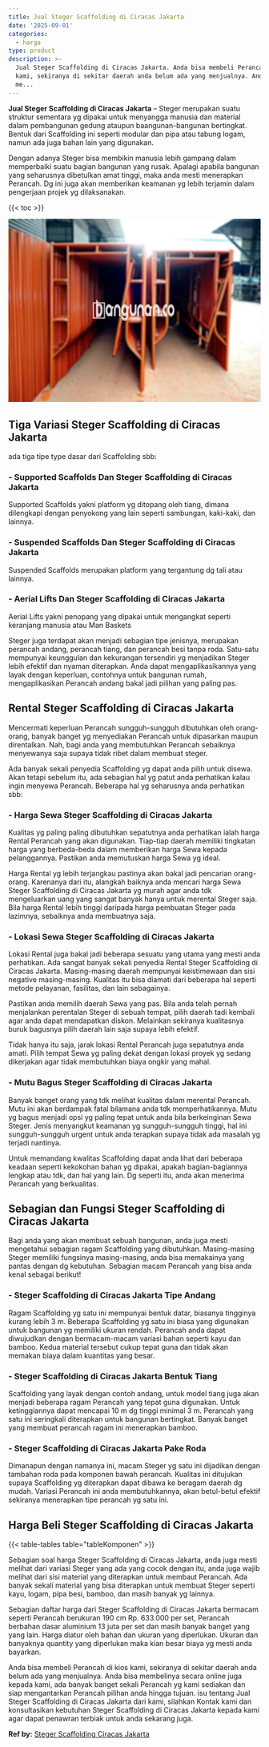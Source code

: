 ```yaml
---
title: Jual Steger Scaffolding di Ciracas Jakarta
date: '2025-09-01'
categories:
  - harga
type: product
description: >-
  Jual Steger Scaffolding di Ciracas Jakarta. Anda bisa membeli Perancah di kios
  kami, sekiranya di sekitar daerah anda belum ada yang menjualnya. Anda bisa
  me...
---
```


**Jual Steger Scaffolding di Ciracas Jakarta** – Steger merupakan suatu struktur sementara yg dipakai untuk menyangga manusia dan material dalam pembangunan gedung ataupun baangunan-bangunan bertingkat. Bentuk dari Scaffolding ini seperti modular dan pipa atau tabung logam, namun ada juga bahan lain yang digunakan.

Dengan adanya Steger bisa membikin manusia lebih gampang dalam memperbaiki suatu bagian bangunan yang rusak. Apalagi apabila bangunan yang seharusnya dibetulkan amat tinggi, maka anda mesti menerapkan Perancah. Dg ini juga akan memberikan keamanan yg lebih terjamin dalam pengerjaan projek yg dilaksanakan.

{{< toc >}}

![Jual Steger Scaffolding di Ciracas Jakarta](/images/sewa-scaffolding-steger-25.png)

## Tiga Variasi Steger Scaffolding di Ciracas Jakarta

ada tiga tipe type dasar dari Scaffolding sbb:

### \- Supported Scaffolds Dan Steger Scaffolding di Ciracas Jakarta

Supported Scaffolds yakni platform yg ditopang oleh tiang, dimana dilengkapi dengan penyokong yang lain seperti sambungan, kaki-kaki, dan lainnya.

### \- Suspended Scaffolds Dan Steger Scaffolding di Ciracas Jakarta

Suspended Scaffolds merupakan platform yang tergantung dg tali atau lainnya.

### \- Aerial Lifts Dan Steger Scaffolding di Ciracas Jakarta

Aerial Lifts yakni penopang yang dipakai untuk mengangkat seperti keranjang manusia atau Man Baskets

Steger juga terdapat akan menjadi sebagian tipe jenisnya, merupakan perancah andang, perancah tiang, dan perancah besi tanpa roda. Satu-satu mempunyai keunggulan dan kekurangan tersendiri yg menjadikan Steger lebih efektif dan nyaman diterapkan. Anda dapat mengaplikasikannya yang layak dengan keperluan, contohnya untuk bangunan rumah, mengaplikasikan Perancah andang bakal jadi pilihan yang paling pas.

## Rental Steger Scaffolding di Ciracas Jakarta

Mencermati keperluan Perancah sungguh-sungguh dibutuhkan oleh orang-orang, banyak banget yg menyediakan Perancah untuk dipasarkan maupun direntalkan. Nah, bagi anda yang membutuhkan Perancah sebaiknya menyewanya saja supaya tidak ribet dalam membuat steger.

Ada banyak sekali penyedia Scaffolding yg dapat anda pilih untuk disewa. Akan tetapi sebelum itu, ada sebagian hal yg patut anda perhatikan kalau ingin menyewa Perancah. Beberapa hal yg seharusnya anda perhatikan sbb:

### \- Harga Sewa Steger Scaffolding di Ciracas Jakarta

Kualitas yg paling paling dibutuhkan sepatutnya anda perhatikan ialah harga Rental Perancah yang akan digunakan. Tiap-tiap daerah memiliki tingkatan harga yang berbeda-beda dalam memberikan harga Sewa kepada pelanggannya. Pastikan anda memutuskan harga Sewa yg ideal.

Harga Rental yg lebih terjangkau pastinya akan bakal jadi pencarian orang-orang. Karenanya dari itu, alangkah baiknya anda mencari harga Sewa Steger Scaffolding di Ciracas Jakarta yg murah agar anda tdk mengeluarkan uang yang sangat banyak hanya untuk merental Steger saja. Bila harga Rental lebih tinggi daripada harga pembuatan Steger pada lazimnya, sebaiknya anda membuatnya saja.

### \- Lokasi Sewa Steger Scaffolding di Ciracas Jakarta

Lokasi Rental juga bakal jadi beberapa sesuatu yang utama yang mesti anda perhatikan. Ada sangat banyak sekali penyedia Rental Steger Scaffolding di Ciracas Jakarta. Masing-masing daerah mempunyai keistimewaan dan sisi negative masing-masing. Kualitas itu bisa diamati dari beberapa hal seperti metode pelayanan, fasilitas, dan lain sebagainya.

Pastikan anda memilih daerah Sewa yang pas. Bila anda telah pernah menjalankan perentalan Steger di sebuah tempat, pilih daerah tadi kembali agar anda dapat mendapatkan diskon. Melainkan sekiranya kualitasnya buruk bagusnya pilih daerah lain saja supaya lebih efektif.

Tidak hanya itu saja, jarak lokasi Rental Perancah juga sepatutnya anda amati. Pilih tempat Sewa yg paling dekat dengan lokasi proyek yg sedang dikerjakan agar tidak membutuhkan biaya ongkir yang mahal.

### \- Mutu Bagus Steger Scaffolding di Ciracas Jakarta

Banyak banget orang yang tdk melihat kualitas dalam merental Perancah. Mutu ini akan berdampak fatal bilamana anda tdk memperhatikannya. Mutu yg bagus menjadi opsi yg paling tepat untuk anda bila berkeinginan Sewa Steger. Jenis menyangkut keamanan yg sungguh-sungguh tinggi, hal ini sungguh-sungguh urgent untuk anda terapkan supaya tidak ada masalah yg terjadi nantinya.

Untuk memandang kwalitas Scaffolding dapat anda lihat dari beberapa keadaan seperti kekokohan bahan yg dipakai, apakah bagian-bagiannya lengkap atau tdk, dan hal yang lain. Dg seperti itu, anda akan menerima Perancah yang berkualitas.

## Sebagian dan Fungsi Steger Scaffolding di Ciracas Jakarta

Bagi anda yang akan membuat sebuah bangunan, anda juga mesti mengetahui sebagian ragam Scaffolding yang dibutuhkan. Masing-masing Steger memiliki fungsinya masing-masing, anda bisa memakainya yang pantas dengan dg kebutuhan. Sebagian macam Perancah yang bisa anda kenal sebagai berikut!

### \- Steger Scaffolding di Ciracas Jakarta Tipe Andang

Ragam Scaffolding yg satu ini mempunyai bentuk datar, biasanya tingginya kurang lebih 3 m. Beberapa Scaffolding yg satu ini biasa yang digunakan untuk bangunan yg memiliki ukuran rendah. Perancah anda dapat diwujudkan dengan bermacam-macam variasi bahan seperti kayu dan bamboo. Kedua material tersebut cukup tepat guna dan tidak akan memakan biaya dalam kuantitas yang besar.

### \- Steger Scaffolding di Ciracas Jakarta Bentuk Tiang

Scaffolding yang layak dengan contoh andang, untuk model tiang juga akan menjadi beberapa ragam Perancah yang tepat guna digunakan. Untuk ketinggiannya dapat mencapai 10 m dg tinggi minimal 3 m. Perancah yang satu ini seringkali diterapkan untuk bangunan bertingkat. Banyak banget yang membuat perancah ragam ini menerapkan bamboo.

### \- Steger Scaffolding di Ciracas Jakarta Pake Roda

Dimanapun dengan namanya ini, macam Steger yg satu ini dijadikan dengan tambahan roda pada komponen bawah perancah. Kualitas ini ditujukan supaya Scaffolding yg diterapkan dapat dibawa ke beragam daerah dg mudah. Variasi Perancah ini anda membutuhkannya, akan betul-betul efektif sekiranya menerapkan tipe perancah yg satu ini.

## Harga Beli Steger Scaffolding di Ciracas Jakarta

{{< table-tables table="tableKomponen" >}}

Sebagian soal harga Steger Scaffolding di Ciracas Jakarta, anda juga mesti melihat dari variasi Steger yang ada yang cocok dengan itu, anda juga wajib melihat dari sisi material yang diterapkan untuk membaut Perancah. Ada banyak sekali material yang bisa diterapkan untuk membuat Steger seperti kayu, logam, pipa besi, bamboo, dan masih banyak yg lainnya.

Sebagian daftar harga dari Steger Scaffolding di Ciracas Jakarta bermacam seperti Perancah berukuran 190 cm Rp. 633.000 per set, Perancah berbahan dasar aluminium 13 juta per set dan masih banyak banget yang yang lain. Harga diatur oleh bahan dan ukuran yang diperlukan. Ukuran dan banyaknya quantity yang diperlukan maka kian besar biaya yg mesti anda bayarkan.

Anda bisa membeli Perancah di kios kami, sekiranya di sekitar daerah anda belum ada yang menjualnya. Anda bisa membelinya secara online juga kepada kami, ada banyak banget sekali Perancah yg kami sediakan dan siap mengantarkan Perancah pilihan anda hingga tujuan. isu tentang Jual Steger Scaffolding di Ciracas Jakarta dari kami, silahkan Kontak kami dan konsultasikan kebutuhan Steger Scaffolding di Ciracas Jakarta kepada kami agar dapat penawran terbiak untuk anda sekarang juga.

**Ref by:** [Steger Scaffolding Ciracas Jakarta](https://id.wikipedia.org/wiki/Steger)
